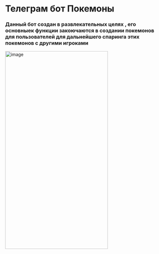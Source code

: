 # Телеграм бот Покемоны 
### Данный бот создан в развлекательных целях , его основныек функции закоючаются в создании покемонов для пользователей для дальнейшего спаринга этих покемонов с другими игроками

<img width="328" height="633" alt="image" src="" />

